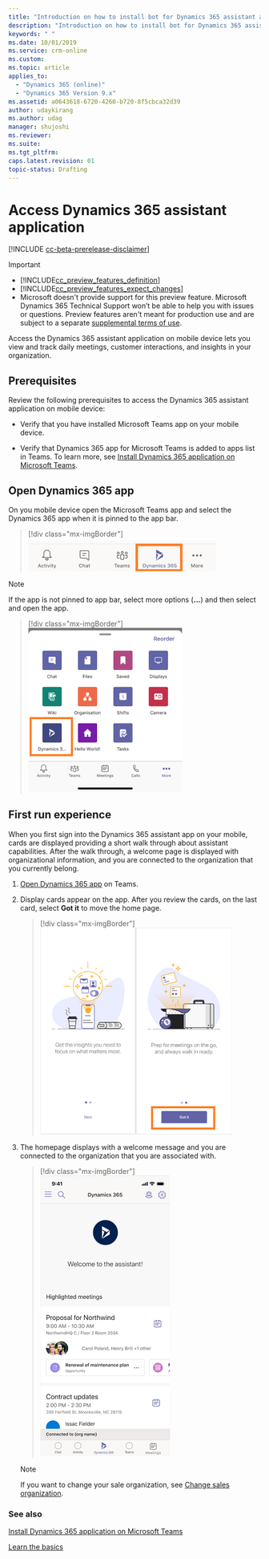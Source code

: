 ```yaml
---
title: "Introduction on how to install bot for Dynamics 365 assistant app | MicrosoftDocs"
description: "Introduction on how to install bot for Dynamics 365 assistant app. "
keywords: " "
ms.date: 10/01/2019
ms.service: crm-online
ms.custom: 
ms.topic: article
applies_to:
  - "Dynamics 365 (online)"
  - "Dynamics 365 Version 9.x"
ms.assetid: a0643618-6720-4260-b720-8f5cbca32d39
author: udaykirang
ms.author: udag
manager: shujoshi
ms.reviewer: 
ms.suite: 
ms.tgt_pltfrm: 
caps.latest.revision: 01
topic-status: Drafting
---
```


# Access Dynamics 365 assistant application

[!INCLUDE [cc-beta-prerelease-disclaimer](../includes/cc-beta-prerelease-disclaimer.md)]

> [!IMPORTANT]
> - [!INCLUDE[cc_preview_features_definition](../includes/cc-preview-features-definition.md)]  
> - [!INCLUDE[cc_preview_features_expect_changes](../includes/cc-preview-features-expect-changes.md)]
> - Microsoft doesn't provide support for this preview feature. Microsoft Dynamics 365 Technical Support won’t be able to help you with issues or questions. Preview features aren't meant for production use and are subject to a separate [supplemental terms of use](https://go.microsoft.com/fwlink/p/?linkid=870960).

Access the Dynamics 365 assistant application on mobile device lets you view and track daily meetings, customer interactions, and insights in your organization.

## Prerequisites

Review the following prerequisites to access the Dynamics 365 assistant application on mobile device:

-	Verify that you have installed Microsoft Teams app on your mobile device. 

-	Verify that Dynamics 365 app for Microsoft Teams is added to apps list in Teams. To learn more, see [Install Dynamics 365 application on Microsoft Teams](install-assistant-application-microsoft-teams.md).

## Open Dynamics 365 app

On you mobile device open the Microsoft Teams app and select the Dynamics 365 app when it is pinned to the app bar.

> [!div class="mx-imgBorder"]
> ![Select and open Dynamics 365 app in Teams](media/si-teams-open-app-teams-app-bar.png "Select and open Dynamics 365 app in Teams")

> [!NOTE]
>  If the app is not pinned to app bar, select more options (**...**) and then select and open the app.
> > [!div class="mx-imgBorder"]
> > ![Select and open Dynamics 365 app in Teams through more options](media/si-teams-open-app-teams-more-options.png "Select and open Dynamics 365 app in Teams through more options")

## First run experience

When you first sign into the Dynamics 365 assistant app on your mobile, cards are displayed providing a short walk through about assistant capabilities. After the walk through, a welcome page is displayed with organizational information, and you are connected to the organization that you currently belong.

1.	[Open Dynamics 365 app](#open-dynamics-365-app) on Teams. 

2.	Display cards appear on the app. After you review the cards, on the last card, select **Got it** to move the home page.
    
    > [!div class="mx-imgBorder"]
    > ![Dynamics 365 app tour cards](media/si-teams-app-tour-cards.png "Dynamics 365 app tour cards")

3.	The homepage displays with a welcome message and you are connected to the organization that you are associated with.
 
    > [!div class="mx-imgBorder"]
    > ![Dynamics 365 app homepage](media/si-teams-app-home-page.png "Dynamics 365 app homepage")

    > [!NOTE]
    > If you want to change your sale organization, see [Change sales organization](change-sales-organization.md).


### See also

[Install Dynamics 365 application on Microsoft Teams](install-assistant-application-microsoft-teams.md)

[Learn the basics](learn-basics-dynamics-365-application-teams.md)